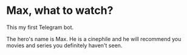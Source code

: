 # Max, what to watch?

This my first Telegram bot.

The hero's name is Max. He is a cinephile and he will recommend you movies and series you definitely haven't seen.
